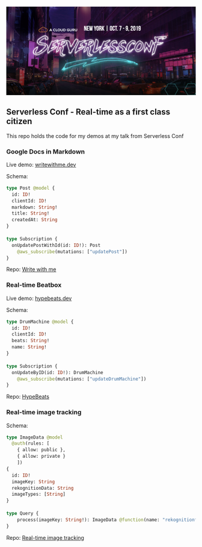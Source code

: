 ![](header.png)

## Serverless Conf - Real-time as a first class citizen

This repo holds the code for my demos at my talk from Serverless Conf

### Google Docs in Markdown

Live demo: [writewithme.dev](https://www.writewithme.dev/)

Schema:

```graphql
type Post @model {
  id: ID!
  clientId: ID!
  markdown: String!
  title: String!
  createdAt: String
}

type Subscription {
  onUpdatePostWithId(id: ID!): Post
    @aws_subscribe(mutations: ["updatePost"])
}
```

Repo: [Write with me](https://github.com/dabit3/write-with-me)

### Real-time Beatbox

Live demo: [hypebeats.dev](https://www.hypebeats.dev/)

Schema:

```graphql
type DrumMachine @model {
  id: ID!
  clientId: ID!
  beats: String!
  name: String!
}

type Subscription {
  onUpdateByID(id: ID!): DrumMachine
    @aws_subscribe(mutations: ["updateDrumMachine"])
}
```

Repo: [HypeBeats](https://github.com/dabit3/hype-beats)

### Real-time image tracking

Schema:

```graphql
type ImageData @model
  @auth(rules: [
    { allow: public },
    { allow: private }
    ])
{
  id: ID!
  imageKey: String
  rekognitionData: String
  imageTypes: [String]
}

type Query {
	process(imageKey: String!): ImageData @function(name: "rekognitionfunction-${env}")
}
```

Repo: [Real-time image tracking](https://github.com/dabit3/real-time-image-tracking)
